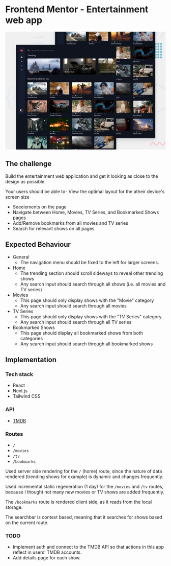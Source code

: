 # Frontend Mentor - Entertainment web app

![Design preview for the Entertainment web app coding challenge](./public/preview.jpg)

## The challenge

Build the entertainment web application and get it looking as close to the design as possible.

Your users should be able to- View the optimal layout for the atheir device's screen size

- Seeelements on the page
- Navigate between Home, Movies, TV Series, and Bookmarked Shows pages
- Add/Remove bookmarks from all movies and TV series
- Search for relevant shows on all pages

## Expected Behaviour

- General
  - The navigation menu should be fixed to the left for larger screens.
- Home
  - The trending section should scroll sideways to reveal other trending shows
  - Any search input should search through all shows (i.e. all movies and TV series)
- Movies
  - This page should only display shows with the "Movie" category
  - Any search input should search through all movies
- TV Series
  - This page should only display shows with the "TV Series" category
  - Any search input should search through all TV series
- Bookmarked Shows
  - This page should display all bookmarked shows from both categories
  - Any search input should search through all bookmarked shows

## Implementation

### Tech stack

- React
- Next.js
- Tailwind CSS

### API

- [TMDB](https://www.themoviedb.org/documentation/api)

### Routes

- `/`
- `/movies`
- `/tv`
- `/bookmarks`

Used server side rendering for the `/` (home) route, since the nature of data rendered (trending shows for example) is dynamic and changes frequently.

Used incremental static regeneration (1 day) for the `/movies` and `/tv` routes, because I thought not many new movies or TV shows are added frequently.

The `/bookmarks` route is rendered client side, as it reads from the local storage.

The searchbar is context based, meaning that it searches for shows based on the current route.

### TODO

- Implement auth and connect to the TMDB API so that actions in this app reflect in users' TMDB accounts.
- Add details page for each show.
